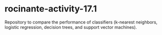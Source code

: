 # rocinante-activity-17.1
Repository to compare the performance of classifiers (k-nearest neighbors, logistic regression, decision trees, and support vector machines).
